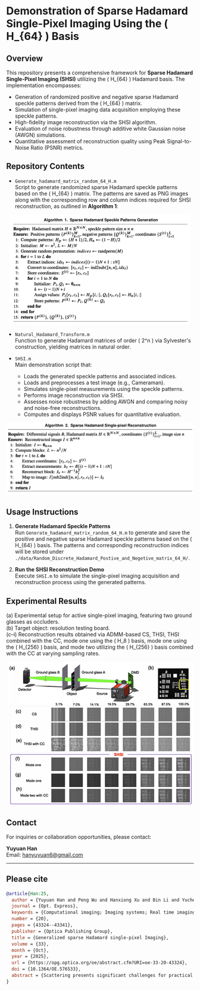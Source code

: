 # Demonstration of Sparse Hadamard Single-Pixel Imaging Using the \( H_{64} \) Basis

## Overview

This repository presents a comprehensive framework for **Sparse Hadamard Single-Pixel Imaging (SHSI)** utilizing the \( H_{64} \) Hadamard basis. The implementation encompasses:

- Generation of randomized positive and negative sparse Hadamard speckle patterns derived from the \( H_{64} \) matrix.
- Simulation of single-pixel imaging data acquisition employing these speckle patterns.
- High-fidelity image reconstruction via the SHSI algorithm.
- Evaluation of noise robustness through additive white Gaussian noise (AWGN) simulations.
- Quantitative assessment of reconstruction quality using Peak Signal-to-Noise Ratio (PSNR) metrics.

## Repository Contents

- `Generate_hadamard_matrix_random_64_H.m`  
  Script to generate randomized sparse Hadamard speckle patterns based on the \( H_{64} \) matrix. The patterns are saved as PNG images along with the corresponding row and column indices required for SHSI reconstruction, as outlined in **Algorithm 1**:

<div style="text-align:center">
  <img src="Images/Algorithm 1.png" alt="Algorithm 1" />
</div>

- `Natural_Hadamard_Transform.m`  
  Function to generate Hadamard matrices of order \( 2^n \) via Sylvester's construction, yielding matrices in natural order.

- `SHSI.m`  
  Main demonstration script that:
  - Loads the generated speckle patterns and associated indices.
  - Loads and preprocesses a test image (e.g., Cameraman).
  - Simulates single-pixel measurements using the speckle patterns.
  - Performs image reconstruction via SHSI.
  - Assesses noise robustness by adding AWGN and comparing noisy and noise-free reconstructions.
  - Computes and displays PSNR values for quantitative evaluation.

<div style="text-align:center">
  <img src="Images/Algorithm 2.png" alt="Algorithm 2" />
</div>

## Usage Instructions

1. **Generate Hadamard Speckle Patterns**  
   Run `Generate_hadamard_matrix_random_64_H.m` to generate and save the positive and negative sparse Hadamard speckle patterns based on the \( H_{64} \) basis. The patterns and corresponding reconstruction indices will be stored under `./data/Random_Discrete_Hadamard_Postive_and_Negetive_matrix_64_H/`.

2. **Run the SHSI Reconstruction Demo**  
   Execute `SHSI.m` to simulate the single-pixel imaging acquisition and reconstruction process using the generated patterns.

## Experimental Results

(a) Experimental setup for active single-pixel imaging, featuring two ground glasses as occluders.  
(b) Target object: resolution testing board.  
(c–i) Reconstruction results obtained via ADMM-based CS, THSI, THSI combined with the CC, mode one using the \( H_8 \) basis, mode one using the \( H_{256} \) basis, and mode two utilizing the \( H_{256} \) basis combined with the CC at varying sampling rates.

<div style="text-align:center">
  <img src="Images/Experimental results.png" alt="Experimental Results" />
</div>

## Contact

For inquiries or collaboration opportunities, please contact:

**Yuyuan Han**  
Email: hanyuyuan6@gmail.com

---

## Please cite

```bibtex
@article{Han:25,
  author = {Yuyuan Han and Peng Wu and Hanxiong Xu and Bin Li and Yuchen He and Jianbin Liu and Hui Chen and Huaibin Zheng},
  journal = {Opt. Express},
  keywords = {Computational imaging; Imaging systems; Real time imaging; Single pixel imaging; Speckle patterns; Three dimensional imaging},
  number = {20},
  pages = {43324--43341},
  publisher = {Optica Publishing Group},
  title = {Generalized sparse Hadamard single-pixel Imaging},
  volume = {33},
  month = {Oct},
  year = {2025},
  url = {https://opg.optica.org/oe/abstract.cfm?URI=oe-33-20-43324},
  doi = {10.1364/OE.576533},
  abstract = {Scattering presents significant challenges for practical imaging applications. Single-pixel imaging offers advantages over conventional approaches, yet further advances are still required. In this work, we introduce sparse Hadamard speckle patterns with tunable sparsity and propose sparse Hadamard single-pixel imaging (SHSI), a new framework built on these patterns. By integrating orthogonality, sparsity, and pseudo-randomness, the proposed patterns provide clear benefits over traditional Hadamard speckle patterns and their variants. SHSI improves noise robustness across a wide range of sampling rates by encoding sparse but spatially correlated information within each illumination pattern. It also achieves high-resolution imaging with low-order Hadamard matrices, which substantially reduces memory requirements. Moreover, SHSI operates without prior knowledge, training, or post-processing, thereby simplifying implementation. To further enhance performance, we introduce two operational modes and develop a complete theoretical framework that is validated through simulations and experiments. SHSI has the potential to advance computational imaging platforms based on sequential correlation measurements and to enable real-time reconstruction of occluded or embedded targets within scattering media.},
}